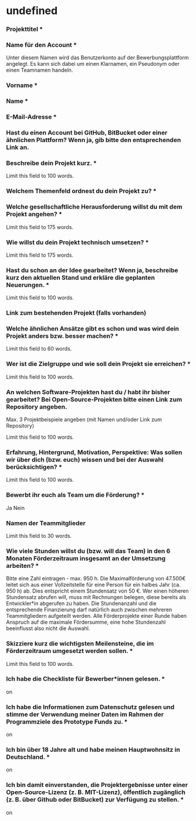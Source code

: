 # undefined

### Projekttitel \*

### Name für den Account \*

Unter diesem Namen wird das Benutzerkonto auf der Bewerbungsplattform angelegt. Es kann sich dabei um einen Klarnamen, ein Pseudonym oder einen Teamnamen handeln.

### Vorname \*

### Name \*

### E-Mail-Adresse \*

### Hast du einen Account bei GitHub, BitBucket oder einer ähnlichen Plattform? Wenn ja, gib bitte den entsprechenden Link an.

### Beschreibe dein Projekt kurz. \*

Limit this field to 100 words.

### Welchem Themenfeld ordnest du dein Projekt zu? \*

### Welche gesellschaftliche Herausforderung willst du mit dem Projekt angehen? \*

Limit this field to 175 words.

### Wie willst du dein Projekt technisch umsetzen? \*

Limit this field to 175 words.

### Hast du schon an der Idee gearbeitet? Wenn ja, beschreibe kurz den aktuellen Stand und erkläre die geplanten Neuerungen. \*

Limit this field to 100 words.

### Link zum bestehenden Projekt (falls vorhanden)

### Welche ähnlichen Ansätze gibt es schon und was wird dein Projekt anders bzw. besser machen? \*

Limit this field to 60 words.

### Wer ist die Zielgruppe und wie soll dein Projekt sie erreichen? \*

Limit this field to 100 words.

### An welchen Software-Projekten hast du / habt ihr bisher gearbeitet? Bei Open-Source-Projekten bitte einen Link zum Repository angeben.

Max. 3 Projektbeispiele angeben (mit Namen und/oder Link zum Repository)

Limit this field to 100 words.

### Erfahrung, Hintergrund, Motivation, Perspektive: Was sollen wir über dich (bzw. euch) wissen und bei der Auswahl berücksichtigen? \*

Limit this field to 100 words.

### Bewerbt ihr euch als Team um die Förderung? \*

Ja
Nein

### Namen der Teammitglieder

Limit this field to 30 words.

### Wie viele Stunden willst du (bzw. will das Team) in den 6 Monaten Förderzeitraum insgesamt an der Umsetzung arbeiten? \*

Bitte eine Zahl eintragen - max. 950 h.
Die Maximalförderung von 47.500€ leitet sich aus einer Vollzeitstelle für eine Person für ein halbes Jahr (ca. 950 h) ab. Dies entspricht einem Stundensatz von 50 €. Wer einen höheren Stundensatz abrufen will, muss mit Rechnungen belegen, diese bereits als Entwickler\*in abgerufen zu haben. Die Stundenanzahl und die entsprechende Finanzierung darf natürlich auch zwischen mehreren Teammitgliedern aufgeteilt werden. Alle Förderprojekte einer Runde haben Anspruch auf die maximale Fördersumme, eine hohe Stundenzahl beeinflusst also nicht die Auswahl.

### Skizziere kurz die wichtigsten Meilensteine, die im Förderzeitraum umgesetzt werden sollen. \*

Limit this field to 100 words.

### Ich habe die Checkliste für Bewerber*innen gelesen. *

on

### Ich habe die Informationen zum Datenschutz gelesen und stimme der Verwendung meiner Daten im Rahmen der Programmziele des Prototype Funds zu. \*

on

### Ich bin über 18 Jahre alt und habe meinen Hauptwohnsitz in Deutschland. \*

on

### Ich bin damit einverstanden, die Projektergebnisse unter einer Open-Source-Lizenz (z. B. MIT-Lizenz), öffentlich zugänglich (z. B. über Github oder BitBucket) zur Verfügung zu stellen. \*

on

